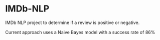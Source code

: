 # IMDb-NLP
IMDb NLP project to determine if a review is positive or negative.

Current approach uses a Naive Bayes model with a success rate of 86%
